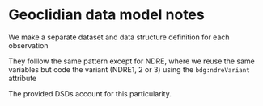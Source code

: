 # Geoclidian data model notes

We make a separate dataset and data structure definition for each observation

They folllow the same pattern except for NDRE, where we reuse the same variables but code the variant (NDRE1, 2 or 3) using the `bdg:ndreVariant` attribute 

The provided DSDs account for this particularity. 